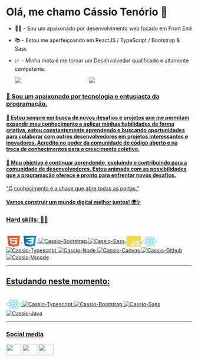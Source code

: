 # Olá, me chamo Cássio Tenório 🤝
* 👨‍💻 - Sou um apaixonado por desenvolvimento web focado em Front End
* 📚 - Estou me aperfeiçoando em ReactJS / TypeScript / Bootstrap & Sass
* 📈 - Minha meta é me tornar um Desenvolvedor qualificado e altamente competente.

  <div>
     <a href="https://github.com/Cassio21">
       <img width="42%" align="left" src="https://github-readme-stats.vercel.app/api/top-langs/?username=Cassio21&layout=compact&langs_count=7&theme=defalt"/>
       <img width="42%" src="https://github-readme-stats.vercel.app/api?username=Cassio21&show_icons=true&theme=defalt&include_all_commits=true&count_private=true"/>
  </div>

<h3>👋 Sou  um apaixonado por tecnologia e entusiasta da programação.</h3>
<h4>🌱 Estou sempre em busca de novos desafios e projetos que me permitam expandir meu conhecimento e aplicar minhas habilidades de forma criativa, estou constantemente aprendendo e buscando oportunidades para colaborar com outros desenvolvedores em projetos interessantes e inovadores. Acredito no poder da comunidade de código aberto e na troca de conhecimentos para o crescimento coletivo.
  
<h4>🚀 Meu objetivo é continuar aprendendo, evoluindo e contribuindo para a comunidade de desenvolvedores. Estou animado com as possibilidades que a programação oferece e pronto para enfrentar novos desafios.</h4>

"O conhecimento é a chave que abre todas as portas."

<h4>Vamos construir um mundo digital melhor juntos! 🌍✨ </h4>

<div>
  
</div>

  
 ### Hard skills: 👨‍💻
<div style="display: inline_block"><br>
  <img align="center" alt="Cassio-HTML" height="30" width="40" src="https://raw.githubusercontent.com/devicons/devicon/master/icons/html5/html5-original.svg"/>
  <img align="center" alt="Cassio-CSS" height="30" width="40" src="https://raw.githubusercontent.com/devicons/devicon/master/icons/css3/css3-original.svg"/>
  <img align="center" alt="Cassio-Bootstrap" height="30" width="40" src="https://cdn.jsdelivr.net/gh/devicons/devicon/icons/bootstrap/bootstrap-original-wordmark.svg">
  <img align="center" alt="Cassio-Sass" height="30" width="40" src="https://cdn.jsdelivr.net/gh/devicons/devicon/icons/sass/sass-original.svg" />
  <img align="center" alt="Cassio-Js" height="30" width="40" src="https://raw.githubusercontent.com/devicons/devicon/master/icons/javascript/javascript-plain.svg"/>
  <img align="center" alt="Cassio-React" height="30" width="40" src="https://raw.githubusercontent.com/devicons/devicon/master/icons/react/react-original.svg"/>
  <img align="center" alt="Cassio-Typescript" height="30" width="40" src="https://cdn.jsdelivr.net/gh/devicons/devicon/icons/typescript/typescript-original.svg" />
  <img align="center" alt="Cassio-Node" height="30" width="40" src="https://cdn.jsdelivr.net/gh/devicons/devicon/icons/nodejs/nodejs-original-wordmark.svg" />
  <img align="center" alt="Cassio-Canvas" height="30" width="40" src="https://cdn.jsdelivr.net/gh/devicons/devicon/icons/canva/canva-original.svg" />
  <img align="center" alt="Cassio-Github" height="30" width="40" src="https://cdn.jsdelivr.net/gh/devicons/devicon/icons/github/github-original.svg" />
  <img align="center" alt="Cassio-Vscode" height="30" width="40" src="https://cdn.jsdelivr.net/gh/devicons/devicon/icons/vscode/vscode-original.svg" />  
</div>
  <hr>
  
  ## Estudando neste momento:
<div style="display: inline_block"><br>
  <img align="center" alt="Cassio-React" height="30" width="40" src="https://raw.githubusercontent.com/devicons/devicon/master/icons/react/react-original.svg">
  <img align="center" alt="Cassio-Typescript" height="30" width="40" src="https://cdn.jsdelivr.net/gh/devicons/devicon/icons/typescript/typescript-original.svg" />
  <img align="center" alt="Cassio-Bootstrap" height="30" width="40" src="https://cdn.jsdelivr.net/gh/devicons/devicon/icons/bootstrap/bootstrap-original-wordmark.svg">
  <img align="center" alt="Cassio-Sass" height="30" width="40" src="https://cdn.jsdelivr.net/gh/devicons/devicon/icons/sass/sass-original.svg" />
  <img align="center" alt="Cassio-Java" height="30" width="40" src="https://cdn.jsdelivr.net/gh/devicons/devicon@latest/icons/java/java-original.svg" />

</div>

<hr>
  
  ### Social media
<div> 
  <a href="https://www.linkedin.com/in/cassiotenorio/" target="_blank"><img src="https://cdn.jsdelivr.net/gh/devicons/devicon/icons/linkedin/linkedin-original.svg" target="_blank" height="30" width="40"></a>     
  <a href="mailto:cassiotenoriosc@gmail.com" target="_blank"><img src="https://icongr.am/devicon/google-original.svg?size=128& color="black" height="30" width="40"></a>
  <a href="https://wa.me/5521989560484" target="_blank"><img src="https://icongr.am/jam/whatsapp.svg?size=128&color=14ff30" height="30" width="40"> </a>
</div>
